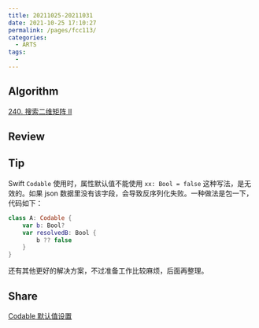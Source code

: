 ```yaml
---
title: 20211025-20211031
date: 2021-10-25 17:10:27
permalink: /pages/fcc113/
categories:
  - ARTS
tags:
  - 
---
```

## Algorithm

[240. 搜索二维矩阵 II](/pages/257ac2/)

## Review

## Tip

Swift `Codable` 使用时，属性默认值不能使用 `xx: Bool = false` 这种写法，是无效的。如果 json 数据里没有该字段，会导致反序列化失败。一种做法是包一下，代码如下：

```swift
class A: Codable {
    var b: Bool?
    var resolvedB: Bool {
        b ?? false
    }
}
```

还有其他更好的解决方案，不过准备工作比较麻烦，后面再整理。

## Share

[Codable 默认值设置](/pages/b277e3/)
